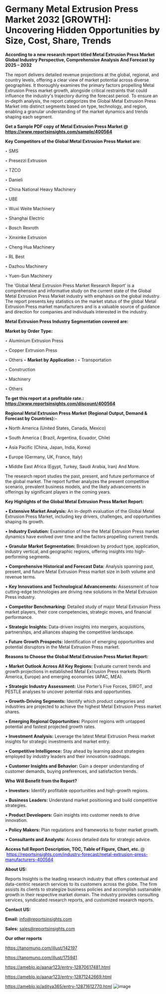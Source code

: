 # Germany Metal Extrusion Press Market 2032 [GROWTH]: Uncovering Hidden Opportunities by Size, Cost, Share, Trends

<strong>According to a new research report titled Metal Extrusion Press Market Global Industry Perspective, Comprehensive Analysis And Forecast by 2025 – 2032</strong>

The report delivers detailed revenue projections at the global, regional, and country levels, offering a clear view of market potential across diverse geographies. It thoroughly examines the primary factors propelling Metal Extrusion Press market growth, alongside critical restraints that could influence the industry's trajectory during the forecast period. To ensure an in-depth analysis, the report categorizes the Global Metal Extrusion Press Market into distinct segments based on type, technology, and region, enabling a granular understanding of the market dynamics and trends shaping each segment.

<strong>Get a Sample PDF copy of Metal Extrusion Press Market </strong><strong>@<a href=https://www.reportsinsights.com/sample/400564 style=color:#0000ff;> https://www.reportsinsights.com/sample/400564</a></strong></font>

<strong>Key Competitors of the Global Metal Extrusion Press Market are:</strong>

‣ SMS

‣ Presezzi Extrusion

‣ TZCO

‣ Danieli

‣ China National Heavy Machinery

‣ UBE

‣ Wuxi Weite Machinery

‣ Shanghai Electric

‣ Bosch Rexroth

‣ Xinxinke Extrusion

‣ Cheng Hua Machinery

‣ RL Best

‣ Dazhou Machinery

‣ Yuen-Sun Machinery

The ‘Global Metal Extrusion Press Market Research Report’ is a comprehensive and informative study on the current state of the Global Metal Extrusion Press Market industry with emphasis on the global industry. The report presents key statistics on the market status of the global Metal Extrusion Press market manufacturers and is a valuable source of guidance and direction for companies and individuals interested in the industry.

<strong>Metal Extrusion Press Industry Segmentation covered are:</strong>

<strong>Market by Order Type: </strong>

‣ Aluminium Extrusion Press

‣ Copper Extrusion Press

‣ Others
‣ 
<strong>Market by Application :</strong>
‣ Transportation

‣ Construction

‣ Machinery

‣ Others

<strong>To get this report at a profitable rate.: <a href=https://www.reportsinsights.com/discount/400564 style=color:#0000ff;>https://www.reportsinsights.com/discount/400564</a></strong></font>

<strong>Regional Metal Extrusion Press Market (Regional Output, Demand &amp; Forecast by Countries):-</strong>

• North America (United States, Canada, Mexico)

• South America ( Brazil, Argentina, Ecuador, Chile)

• Asia Pacific (China, Japan, India, Korea)

• Europe (Germany, UK, France, Italy)

• Middle East Africa (Egypt, Turkey, Saudi Arabia, Iran) And More.

The research report studies the past, present, and future performance of the global market. The report further analyzes the present competitive scenario, prevalent business models, and the likely advancements in offerings by significant players in the coming years.

<strong>Key Highlights of the Global Metal Extrusion Press Market Report:</strong>

• <strong>Extensive Market Analysis:</strong> An in-depth evaluation of the Global Metal Extrusion Press Market, including key drivers, challenges, and opportunities shaping its growth.

• <strong>Industry Evolution:</strong> Examination of how the Metal Extrusion Press market dynamics have evolved over time and the factors propelling current trends.

• <strong>Granular Market Segmentation:</strong> Breakdown by product type, application, industry vertical, and geographic regions, offering insights into high-performing segments.

• <strong>Comprehensive Historical and Forecast Data:</strong> Analysis spanning past, present, and future Metal Extrusion Press market size in both volume and revenue terms.

• <strong>Key Innovations and Technological Advancements:</strong> Assessment of how cutting-edge technologies are driving new solutions in the Metal Extrusion Press industry.

• <strong>Competitor Benchmarking:</strong> Detailed study of major Metal Extrusion Press market players, their core competencies, strategic moves, and financial performance.

• <strong>Strategic Insights:</strong> Data-driven insights into mergers, acquisitions, partnerships, and alliances shaping the competitive landscape.

• <strong>Future Growth Prospects:</strong> Identification of emerging opportunities and potential disruptors in the Metal Extrusion Press market.

<strong>Reasons to Choose the Global Metal Extrusion Press Market Report:</strong>

• <strong>Market Outlook Across All Key Regions:</strong> Evaluate current trends and growth projections in established Metal Extrusion Press markets (North America, Europe) and emerging economies (APAC, MEA).

• <strong>Strategic Industry Assessment:</strong> Use Porter’s Five Forces, SWOT, and PESTLE analyses to uncover potential risks and opportunities.

• <strong>Growth-Driving Segments:</strong> Identify which product categories and industries are projected to achieve the highest Metal Extrusion Press market shares.

• <strong>Emerging Regional Opportunities:</strong> Pinpoint regions with untapped potential and fastest projected growth rates.

• <strong>Investment Analysis:</strong> Leverage the latest Metal Extrusion Press market insights for strategic investments and market entry.

• <strong>Competitive Intelligence:</strong> Stay ahead by learning about strategies employed by industry leaders and their innovation roadmaps.

• <strong>Customer Insights and Behavior:</strong> Gain a deeper understanding of customer demands, buying preferences, and satisfaction trends.

<strong>Who Will Benefit from the Report?</strong>

• <strong>Investors:</strong> Identify profitable opportunities and high-growth regions.

• <strong>Business Leaders:</strong> Understand market positioning and build competitive strategies.

• <strong>Product Developers:</strong> Gain insights into customer needs to drive innovation.

• <strong>Policy Makers:</strong> Plan regulations and frameworks to foster market growth.

• <strong>Consultants and Analysts:</strong> Access detailed data for strategic advice.
</ul>
<strong>Access full Report Description, TOC, Table of Figure, Chart, etc. </strong>@  <a href=https://reportsinsights.com/industry-forecast/metal-extrusion-press-manufacturers-400564 style=color:#0000ff;>https://reportsinsights.com/industry-forecast/metal-extrusion-press-manufacturers-400564</a></font>

<strong><strong>About US</strong>:</strong>

Reports Insights is the leading research industry that offers contextual and data-centric research services to its customers across the globe. The firm assists its clients to strategize business policies and accomplish sustainable growth in their respective market domain. The industry provides consulting services, syndicated research reports, and customized research reports.

<strong>Contact US:</strong>

<p class=""""><b>Email:</b> <a href=mailto:info@reportsinsights.com>info@reportsinsights.com</a></p>
<p class=""""><b>Sales:</b> <a href=mailto:sales@reportsinsights.com>sales@reportsinsights.com</a></p>

<strong>Our other reports</strong>

<a href=https://tanomuno.com/illust/142197>https://tanomuno.com/illust/142197</a>

<a href=https://tanomuno.com/illust/175941>https://tanomuno.com/illust/175941</a>

<a href=https://ameblo.jp/aanar123/entry-12870617481.html>https://ameblo.jp/aanar123/entry-12870617481.html</a>

<a href=https://ameblo.jp/aanar123/entry-12871242669.html>https://ameblo.jp/aanar123/entry-12871242669.html</a>

<a href=https://ameblo.jp/aditya365/entry-12871612770.html>https://ameblo.jp/aditya365/entry-12871612770.html</a>
![image](https://github.com/user-attachments/assets/7907a3c1-b8ad-4028-93a8-3fa9694625e4)

